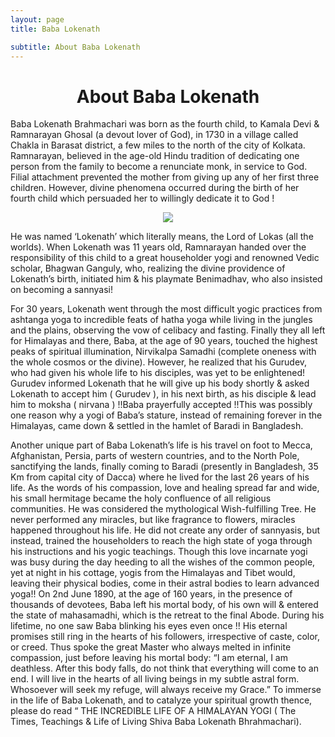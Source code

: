 ```yaml
---
layout: page
title: Baba Lokenath

subtitle: About Baba Lokenath
---
```

<h1 style="text-align: center;">About Baba Lokenath</h1>

Baba Lokenath Brahmachari was born as the fourth child, to Kamala Devi & Ramnarayan Ghosal (a devout lover of God), in 1730 in a village called Chakla in Barasat district, a few miles to the north of the city of Kolkata. Ramnarayan, believed in the age-old Hindu tradition of dedicating one person from the family to become a renunciate monk, in service to God. Filial attachment prevented the mother from giving up any of her first three children.
However, divine phenomena occurred during the birth of her fourth child which persuaded her to willingly dedicate it to God ! 

<p align="center">
  <img src="/assets/img/thumb.png" />
</p>


He was named ‘Lokenath’ which literally means, the Lord of Lokas (all the worlds). When Lokenath was 11 years old, Ramnarayan handed over the responsibility of this child to a great householder yogi and renowned Vedic scholar, Bhagwan Ganguly, who, realizing the divine providence of Lokenath’s birth, initiated him & his playmate Benimadhav, who also insisted on becoming a sannyasi!



For 30 years, Lokenath went through the most difficult yogic practices from ashtanga yoga to incredible feats of hatha yoga while living in the jungles and the plains, observing the vow of celibacy and fasting. Finally they all left for Himalayas and there, Baba, at the age of 90 years, touched the highest peaks of spiritual illumination, Nirvikalpa Samadhi (complete oneness with the whole cosmos or the divine). However, he realized that his Gurudev, who had given his whole life to his disciples, was yet to be enlightened!  Gurudev informed Lokenath that he will give up his body shortly & asked Lokenath to accept him ( Gurudev ), in his next birth, as his disciple & lead him to moksha ( nirvana ) !!Baba prayerfully accepted !!This was possibly one reason why a yogi of Baba’s stature, instead of remaining forever in the Himalayas, came down & settled in the hamlet of Baradi in Bangladesh. 


Another unique part of Baba Lokenath’s life is his travel on foot to Mecca, Afghanistan, Persia, parts of western countries, and to the North Pole, sanctifying the lands, finally coming to Baradi (presently in Bangladesh, 35 Km from capital city of Dacca) where he lived for the last 26 years of his life. As the words of his compassion, love and healing spread far and wide, his small hermitage became the holy confluence of all religious communities. He was considered the mythological Wish-fulfilling Tree. He never performed any miracles, but like fragrance to flowers, miracles happened throughout his life. He did not create any order of sannyasis, but instead, trained the householders to reach the high state of yoga through his instructions and his yogic teachings. Though this love incarnate yogi was busy during the day heeding to all the wishes of the common people, yet at night in his cottage, yogis from the Himalayas and Tibet would, leaving their physical bodies, come in their astral bodies to learn advanced yoga!! On 2nd June 1890, at the age of 160 years, in the presence of thousands of devotees, Baba left his mortal body, of his own will & entered the state of mahasamadhi, which is the retreat to the final Abode. During his lifetime, no one saw Baba blinking his eyes even once !! His eternal promises still ring in the hearts of his followers, irrespective of caste, color, or creed. Thus spoke the great Master who always melted in infinite compassion, just before leaving his mortal body: “I am eternal, I am deathless. After this body falls, do not think that everything will come to an end. I will live in the hearts of all living beings in my subtle astral form. Whosoever will seek my refuge, will always receive my Grace.” To immerse in the life of Baba Lokenath, and to catalyze your spiritual growth thence, please do read “ THE INCREDIBLE LIFE OF A HIMALAYAN YOGI ( The Times, Teachings & Life of Living Shiva Baba Lokenath Bhrahmachari).
